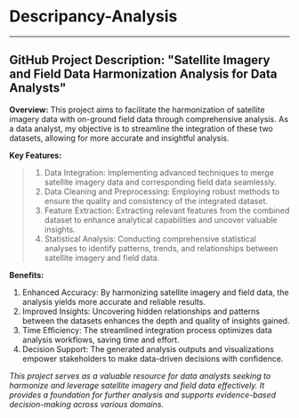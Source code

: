# Descripancy-Analysis
___
## GitHub Project Description: "Satellite Imagery and Field Data Harmonization Analysis for Data Analysts"

**Overview:**
This project aims to facilitate the harmonization of satellite imagery data with on-ground field data through comprehensive analysis. 
As a data analyst, my objective is to streamline the integration of these two datasets, allowing for more accurate and insightful analysis.

**Key Features:**

> 1. Data Integration: Implementing advanced techniques to merge satellite imagery data and corresponding field data seamlessly.
> 2. Data Cleaning and Preprocessing: Employing robust methods to ensure the quality and consistency of the integrated dataset.
> 3. Feature Extraction: Extracting relevant features from the combined dataset to enhance analytical capabilities and uncover valuable insights.
> 4. Statistical Analysis: Conducting comprehensive statistical analyses to identify patterns, trends, and relationships between satellite imagery and field data.

**Benefits:**

1. Enhanced Accuracy: By harmonizing satellite imagery and field data, the analysis yields more accurate and reliable results.
2. Improved Insights: Uncovering hidden relationships and patterns between the datasets enhances the depth and quality of insights gained.
3. Time Efficiency: The streamlined integration process optimizes data analysis workflows, saving time and effort.
4. Decision Support: The generated analysis outputs and visualizations empower stakeholders to make data-driven decisions with confidence.

*This project serves as a valuable resource for data analysts seeking to harmonize and leverage satellite imagery and field data effectively. It provides a foundation for further analysis and supports evidence-based decision-making across various domains.*


